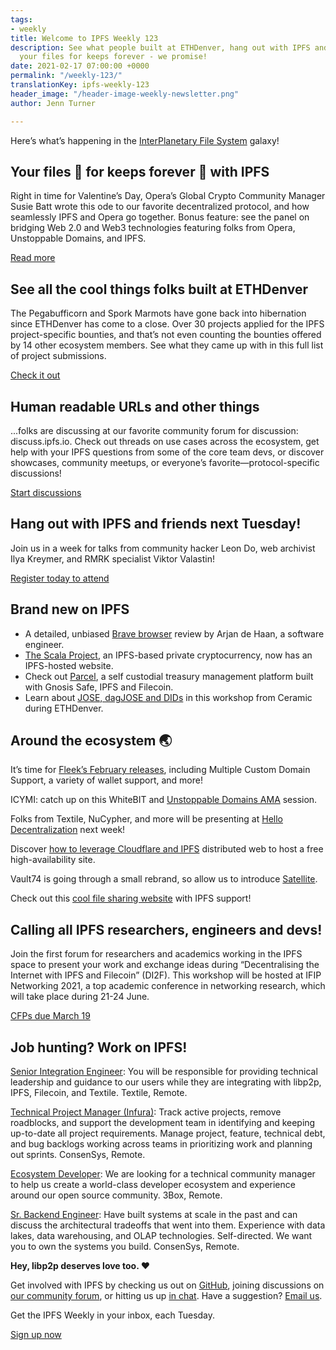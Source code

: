 ```yaml
---
tags:
- weekly
title: Welcome to IPFS Weekly 123
description: See what people built at ETHDenver, hang out with IPFS and friends, plus
  your files for keeps forever - we promise!
date: 2021-02-17 07:00:00 +0000
permalink: "/weekly-123/"
translationKey: ipfs-weekly-123
header_image: "/header-image-weekly-newsletter.png"
author: Jenn Turner

---
```

Here’s what’s happening in the [InterPlanetary File System](https://ipfs.io/) galaxy!

## Your files 💖 for keeps forever 💖 with IPFS
Right in time for Valentine’s Day, Opera’s Global Crypto Community Manager Susie Batt wrote this ode to our favorite decentralized protocol, and how seamlessly IPFS and Opera go together. Bonus feature: see the panel on bridging Web 2.0 and Web3 technologies featuring folks from Opera, Unstoppable Domains, and IPFS.

[Read more](https://blogs.opera.com/tips-and-tricks/2021/02/opera-crypto-files-for-keeps-ipfs-unstoppable-domains/)

## See all the cool things folks built at ETHDenver
The Pegabufficorn and Spork Marmots have gone back into hibernation since ETHDenver has come to a close. Over 30 projects applied for the IPFS project-specific bounties, and that’s not even counting the bounties offered by 14 other ecosystem members. See what they came up with in this full list of project submissions.

[Check it out](https://medium.com/ethdenver/every-project-submitted-at-ethdenver-coloradojam-2021-444a9be42e88)

## Human readable URLs and other things
...folks are discussing at our favorite community forum for discussion: discuss.ipfs.io. Check out threads on use cases across the ecosystem, get help with your IPFS questions from some of the core team devs, or discover showcases, community meetups, or everyone’s favorite—protocol-specific discussions!

[Start discussions](https://discuss.ipfs.io/)

## Hang out with IPFS and friends next Tuesday!
Join us in a week for talks from community hacker Leon Do, web archivist Ilya Kreymer, and RMRK specialist Viktor Valastin!

[Register today to attend](https://www.meetup.com/San-Francisco-IPFS/events/276018298/)

## Brand new on IPFS
* A detailed, unbiased [Brave browser](https://medium.com/nerd-for-tech/brave-browser-review-e2ad87da5ef9) review by Arjan de Haan, a software engineer. 
* [The Scala Project](https://twitter.com/ScalaHQ/status/1361432463113916419?s=20), an IPFS-based private cryptocurrency, now has an IPFS-hosted website. 
* Check out [Parcel](https://www.youtube.com/watch?v=z3UaRU0j8Vg&feature=emb_logo), a self custodial treasury management platform built with Gnosis Safe, IPFS and Filecoin.
* Learn about [JOSE, dagJOSE and DIDs](https://www.youtube.com/watch?v=oIqC_sv8Xfo) in this workshop from Ceramic during ETHDenver. 

## Around the ecosystem 🌏

It’s time for [Fleek’s February releases](https://blog.fleek.co/posts/release-update-multiple-custom-domains-walletconnect-tld-verification), including Multiple Custom Domain Support, a variety of wallet support, and more!

ICYMI: catch up on this WhiteBIT and [Unstoppable Domains AMA](https://youtu.be/IKzcZlpNxvU) session.

Folks from Textile, NuCypher, and more will be presenting at [Hello Decentralization](https://hellodecentralization.com/) next week!

Discover [how to leverage Cloudflare and IPFS](https://coywolf.pro/webmaster/ipfs-distributed-web-cloudflare-host-site/) distributed web to host a free high-availability site.

Vault74 is going through a small rebrand, so allow us to introduce [Satellite](https://twitter.com/Satellite_im/status/1359410687009828866?s=20). 

Check out this [cool file sharing website](https://www.reddit.com/r/ipfs/comments/lh1s9g/file_sharing_website_with_ipfs_support/) with IPFS support!

## Calling all IPFS researchers, engineers and devs!
Join the first forum for researchers and academics working in the IPFS space to present your work and exchange ideas during “Decentralising the Internet with IPFS and Filecoin” (DI2F). This workshop will be hosted at IFIP Networking 2021, a top academic conference in networking research, which will take place during 21-24 June.

[CFPs due March 19](https://research.protocol.ai/blog/2021/decentralising-the-internet-with-ipfs-and-filecoin-di2f-workshop-at-ifip-networking-2021-call-for-contributions/)

## Job hunting? Work on IPFS!
[Senior Integration Engineer](https://textile.breezy.hr/p/cad4ea4bf0c9-senior-integrations-engineer): You will be responsible for providing technical leadership and guidance to our users while they are integrating with libp2p, IPFS, Filecoin, and Textile. Textile, Remote. 

[Technical Project Manager (Infura)](https://boards.greenhouse.io/consensys/jobs/2507095): Track active projects, remove roadblocks, and support the development team in identifying and keeping up-to-date all project requirements. Manage project, feature, technical debt, and bug backlogs working across teams in prioritizing work and planning out sprints. ConsenSys, Remote. 

[Ecosystem Developer](https://jobs.lever.co/3box/ec1093c5-ed31-483c-b1b3-49b07bd0bd2e): We are looking for a technical community manager to help us create a world-class developer ecosystem and experience around our open source community. 3Box, Remote.

[Sr. Backend Engineer](https://boards.greenhouse.io/consensys/jobs/2426803): Have built systems at scale in the past and can discuss the architectural tradeoffs that went into them. Experience with data lakes, data warehousing, and OLAP technologies. Self-directed. We want you to own the systems you build. ConsenSys, Remote. 

**Hey, libp2p deserves love too. ❤️**

Get involved with IPFS by checking us out on [GitHub](https://github.com/ipfs), joining discussions on [our community forum](https://discuss.ipfs.io/), or hitting us up [in chat](https://riot.im/app/#/room/#ipfs:matrix.org). Have a suggestion? [Email us](mailto:newsletter@ipfs.io).

Get the IPFS Weekly in your inbox, each Tuesday.
<p><a href="https://ipfs.us4.list-manage.com/subscribe?u=25473244c7d18b897f5a1ff6b&amp;id=cad54b2230" class="button button-primary">Sign up now</a></p>
